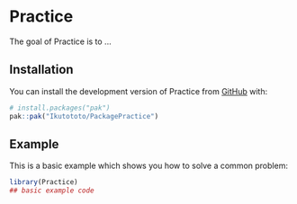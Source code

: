 
# Practice

<!-- badges: start -->
<!-- badges: end -->

The goal of Practice is to ...

## Installation

You can install the development version of Practice from [GitHub](https://github.com/) with:

``` r
# install.packages("pak")
pak::pak("Ikutototo/PackagePractice")
```

## Example

This is a basic example which shows you how to solve a common problem:

``` r
library(Practice)
## basic example code
```

